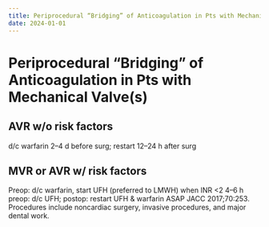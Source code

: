 ```yaml
---
title: Periprocedural “Bridging” of Anticoagulation in Pts with Mechanical Valve s 
date: 2024-01-01
---
```

# Periprocedural “Bridging” of Anticoagulation in Pts with Mechanical Valve(s)

## AVR w/o risk factors
d/c warfarin 2–4 d before surg; restart 12–24 h after surg
## MVR or AVR w/ risk factors
Preop: d/c warfarin, start UFH (preferred to LMWH) when INR <2 4–6 h preop: d/c UFH; postop: restart UFH & warfarin ASAP
JACC 2017;70:253. Procedures include noncardiac surgery, invasive procedures, and major dental work.

